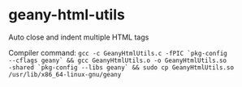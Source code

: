 # geany-html-utils
Auto close and indent multiple HTML tags

Compiler command:
<code>gcc -c GeanyHtmlUtils.c -fPIC \`pkg-config --cflags geany\` && gcc GeanyHtmlUtils.o -o GeanyHtmlUtils.so -shared \`pkg-config --libs geany\` && sudo cp GeanyHtmlUtils.so /usr/lib/x86_64-linux-gnu/geany</code>
